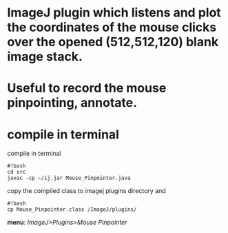 # ImageJ plugin which listens and plot the coordinates of the mouse clicks over the opened (512,512,120) blank image stack. 
# Useful to record the mouse pinpointing, annotate.
# compile in terminal
compile in terminal

```
#!bash
cd src
javac -cp ~/ij.jar Mouse_Pinpointer.java

```
copy the compiled class to imagej plugins directory and
```
#!bash
cp Mouse_Pinpointer.class /ImageJ/plugins/
```
**menu**: *ImageJ>Plugins>Mouse Pinpointer*